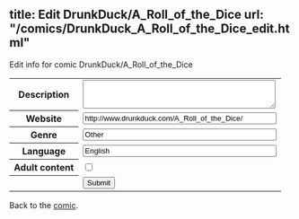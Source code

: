 title: Edit DrunkDuck/A_Roll_of_the_Dice
url: "/comics/DrunkDuck_A_Roll_of_the_Dice_edit.html"
---
Edit info for comic DrunkDuck/A_Roll_of_the_Dice

<form name="comic" action="http://gaepostmail.appspot.com/comic/" method="post">
<table class="comicinfo">
<tr>
<th>Description</th><td><textarea name="description" cols="40" rows="3"></textarea></td>
</tr>
<tr>
<th>Website</th><td><input type="text" name="url" value="http://www.drunkduck.com/A_Roll_of_the_Dice/" size="40"/></td>
</tr>
<tr>
<th>Genre</th><td><input type="text" name="genre" value="Other" size="40"/></td>
</tr>
<tr>
<th>Language</th><td><input type="text" name="language" value="English" size="40"/></td>
</tr>
<tr>
<th>Adult content</th><td><input type="checkbox" name="adult" value="adult" /></td>
</tr>
<tr>
<th></th><td>
<input type="hidden" name="comic" value="DrunkDuck_A_Roll_of_the_Dice" />
<input type="submit" name="submit" value="Submit" />
</td>
</tr>
</table>
</form>

Back to the [comic](DrunkDuck_A_Roll_of_the_Dice.html).
